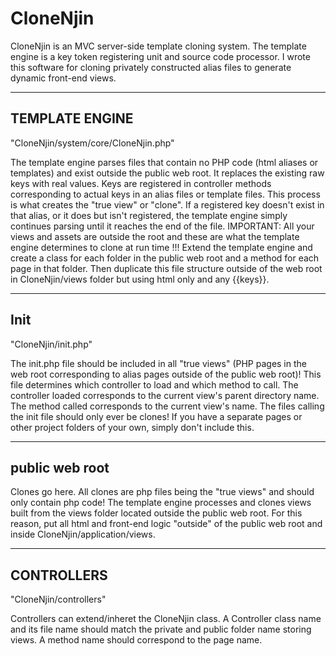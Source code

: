 # CloneNjin
CloneNjin is an MVC server-side template cloning system. The template engine is a key token registering unit and source code processor. I wrote this software for cloning privately constructed alias files to generate dynamic front-end views.



--------------------------------------
 TEMPLATE ENGINE
--------------------------------------

"CloneNjin/system/core/CloneNjin.php"

The template engine parses files that contain no PHP code (html aliases or templates) and exist outside the public web root. It replaces the existing raw keys with real values. Keys are registered in controller methods corresponding to actual keys in an alias files or template files. This process is what creates the "true view" or "clone". If a registered key doesn't exist in that alias, or it does but isn't registered, the template engine simply continues parsing until it reaches the end of the file. IMPORTANT: All your views and assets are outside the root and these are what the template engine determines to clone at run time !!! Extend the template engine and create a class for each folder in the public web root and a method for each page in that folder. Then duplicate this file structure outside of the web root in CloneNjin/views folder but using html only and any {{keys}}.



--------------------------------------
 Init
--------------------------------------

"CloneNjin/init.php"

The init.php file should be included in all "true views" (PHP pages in the web root corresponding to alias pages outside of the public web root)!
This file determines which controller to load and which method to call.
The controller loaded corresponds to the current view's parent directory name.
The method called corresponds to the current view's name.
The files calling the init file should only ever be clones!
If you have a separate pages or other project folders of your own,
simply don't include this.



--------------------------------------
 public web root
--------------------------------------

Clones go here.
All clones are php files being the "true views" and should only contain php code!
The template engine processes and clones views built from the views folder located outside the public web root.
For this reason, put all html and front-end logic "outside" of the public web root and inside CloneNjin/application/views.



--------------------------------------
 CONTROLLERS
--------------------------------------

"CloneNjin/controllers"

Controllers can extend/inheret the CloneNjin class.
A Controller class name and its file name should match the private and public folder name storing views.
A method name should correspond to the page name.